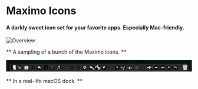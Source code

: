 # Maximo Icons
#### A darkly sweet icon set for your favorite apps. Especially Mac-friendly.

![Overview](splash.jog)

** A sampling of a bunch of the Maximo icons. **

![Screenshot](screenshot.png)

** In a real-life macOS dock. **